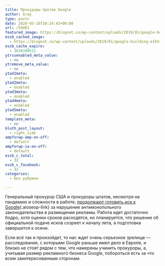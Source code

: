 ```yaml
---
title: Прокуроры против Google
author: Gray
type: posts
date: 2020-05-16T10:24:43+00:00
url: /59481
featured_image: https://blognot.co/wp-content/uploads/2019/01/google-building-e1547686917833.jpg
essb_cached_image:
  - https://blognot.co/wp-content/uploads/2019/01/google-building-e1547686917833.jpg
essb_cache_expire:
  - 1616340511
ytrssenabled_meta_value:
  - no
ytremove_meta_value:
  - no
ytad1meta:
  - enabled
ytad2meta:
  - enabled
ytad3meta:
  - enabled
ytad4meta:
  - enabled
ytad5meta:
  - enabled
template_meta:
  - no
bluth_post_layout:
  - right_side
ampforwp-amp-on-off:
  - default
ampforwp-ia-on-off:
  - default
essb_c_total:
  - 32
essb_c_facebook:
  - 32
categories:
  - Без рубрики

---
```








Генеральный прокурор США и прокуроры штатов, несмотря на пандемию и сложности в работе, [продолжают готовить иск к Google][1]{.aioseop-link} за нарушение антимонопольного законодательства в размещении рекламы. Работа идет достаточно бодро, хотя оценки сроков расходятся, но планируется, что решение об официальной подаче исков созреет к началу лета, а подготовка завершится к осени.

Если всё так и произойдет, то нас ждет очень серьезное зрелище — расследования, с которыми Google раньше имел дело в Европе, и близко не стоят рядом с тем, что намерены учинить прокуроры, а, учитывая размер рекламного бизнеса Google, побороться есть за что всем заинтересованным сторонам.

 [1]: https://www.wsj.com/articles/justice-department-state-attorneys-general-likely-to-bring-antitrust-lawsuits-against-google-11589573622?mod=djemalertNEWS